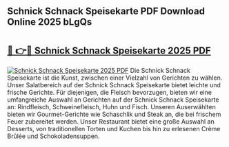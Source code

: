 ## Schnick Schnack Speisekarte PDF Download Online 2025 bLgQs

# <h2><a href="http://gc5dzd.nevu.top/?p=Schnick+Schnack+Speisekarte">🔗 👉🔴 Schnick Schnack Speisekarte 2025 PDF</a></h2>

[![Schnick Schnack Speisekarte 2025 PDF](https://i.imgur.com/dBaPXMq.png)](http://gc5dzd.nevu.top/?p=Schnick+Schnack+Speisekarte)
Die Schnick Schnack Speisekarte ist die Kunst, zwischen einer Vielzahl von Gerichten zu wählen. Unser Salatbereich auf der Schnick Schnack Speisekarte bietet leichte und frische Gerichte. Für diejenigen, die Fleisch bevorzugen, bieten wir eine umfangreiche Auswahl an Gerichten auf der Schnick Schnack Speisekarte an: Rindfleisch, Schweinefleisch, Huhn und Fisch. Unseren Auserwählten bieten wir Gourmet-Gerichte wie Schaschlik und Steak an, die bei frischem Feuer zubereitet werden. Unser Restaurant bietet eine große Auswahl an Desserts, von traditionellen Torten und Kuchen bis hin zu erlesenen Crème Brûlée und Schokoladensuppen.
